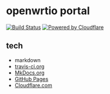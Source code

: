 # openwrtio portal

[![Build Status](https://travis-ci.org/openwrtio/openwrtio.github.io.svg?branch=mkdocs)](https://travis-ci.org/openwrtio/openwrtio.github.io)
[![Powered by Cloudflare](https://www.cloudflare.com/media/images/web-badges/cf-web-badges-f-1.png)](https://www.cloudflare.com/)

## tech

- markdown
- [travis-ci.org](https://travis-ci.org/openwrtio/openwrtio.github.io)
- [MkDocs.org](http://www.mkdocs.org/)
- [GitHub Pages](https://pages.github.com/)
- [Cloudflare.com](https://www.cloudflare.com/)
